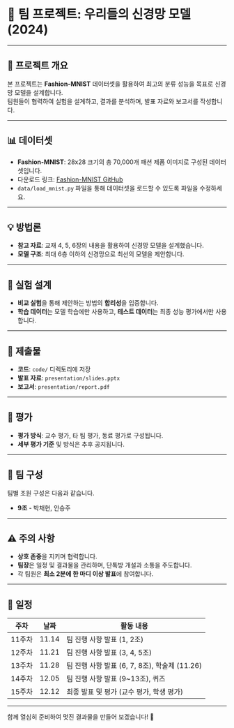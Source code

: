 # 🌟 팀 프로젝트: 우리들의 신경망 모델 (2024)

---

## 📌 프로젝트 개요
본 프로젝트는 **Fashion-MNIST** 데이터셋을 활용하여 최고의 분류 성능을 목표로 신경망 모델을 설계합니다.  
팀원들이 협력하여 실험을 설계하고, 결과를 분석하며, 발표 자료와 보고서를 작성합니다.

---

## 📊 데이터셋
- **Fashion-MNIST**: 28x28 크기의 총 70,000개 패션 제품 이미지로 구성된 데이터셋입니다.
- 다운로드 링크: [Fashion-MNIST GitHub](https://github.com/zalandoresearch/fashion-mnist)
- `data/load_mnist.py` 파일을 통해 데이터셋을 로드할 수 있도록 파일을 수정하세요.

---

## 💡 방법론
- **참고 자료**: 교재 4, 5, 6장의 내용을 활용하여 신경망 모델을 설계했습니다.
- **모델 구조**: 최대 6층 이하의 신경망으로 최선의 모델을 제안합니다.

---

## 🔬 실험 설계
- **비교 실험**을 통해 제안하는 방법의 **합리성**을 입증합니다.
- **학습 데이터**는 모델 학습에만 사용하고, **테스트 데이터**는 최종 성능 평가에서만 사용합니다.

---

## 📂 제출물
- **코드**: `code/` 디렉토리에 저장
- **발표 자료**: `presentation/slides.pptx`
- **보고서**: `presentation/report.pdf`

---

## 🏅 평가
- **평가 방식**: 교수 평가, 타 팀 평가, 동료 평가로 구성됩니다.
- **세부 평가 기준** 및 방식은 추후 공지됩니다.

---

## 👥 팀 구성
팀별 조원 구성은 다음과 같습니다.

- **9조** - 박채현, 안승주

---

## ⚠️ 주의 사항
- **상호 존중**을 지키며 협력합니다.
- **팀장**은 일정 및 결과물을 관리하며, 단톡방 개설과 소통을 주도합니다.
- 각 팀원은 **최소 2분에 한 마디 이상 발표**에 참여합니다.

---

## 📅 일정

| 주차  | 날짜         | 활동 내용                  |
|-------|--------------|----------------------------|
| 11주차 | 11.14       | 팀 진행 사항 발표 (1, 2조) |
| 12주차 | 11.21       | 팀 진행 사항 발표 (3, 4, 5조) |
| 13주차 | 11.28       | 팀 진행 사항 발표 (6, 7, 8조), 학술제 (11.26) |
| 14주차 | 12.05       | 팀 진행 사항 발표 (9~13조), 퀴즈 |
| 15주차 | 12.12       | 최종 발표 및 평가 (교수 평가, 학생 평가) |

---

함께 열심히 준비하여 멋진 결과물을 만들어 보겠습니다! 🎉
